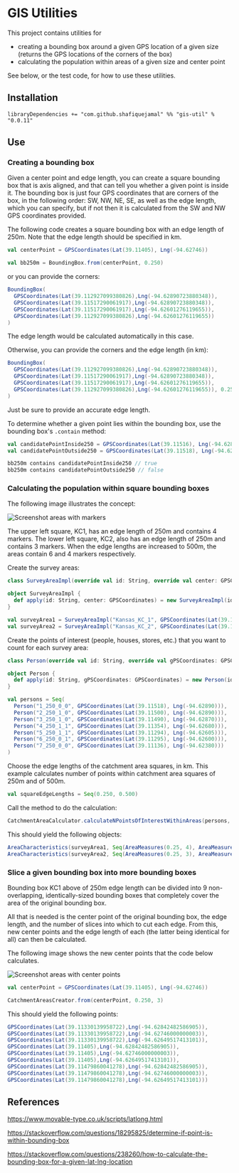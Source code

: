 # GIS Utilities

This project contains utilities for 

- creating a bounding box around a given GPS location of a given size (returns the GPS locations of the corners of the box)
- calculating the population within areas of a given size and center point

See below, or the test code, for how to use these utilities.

## Installation

```
libraryDependencies += "com.github.shafiquejamal" %% "gis-util" % "0.0.11"
```

## Use

### Creating a bounding box

Given a center point and edge length, you can create a square bounding box that is axis aligned, and that can tell you whether a given point is inside it. The bounding box is just four GPS coordinates that are corners of the box, in the following order: SW, NW, NE, SE, as well as the edge length, which you can specify, but if not then it is calculated from the SW and NW GPS coordinates provided.

The following code creates a square bounding box with an edge length of 250m. Note that the edge length should be specified in km.

```scala
val centerPoint = GPSCoordinates(Lat(39.11405), Lng(-94.62746))

val bb250m = BoundingBox.from(centerPoint, 0.250)
```

or you can provide the corners:

```scala
BoundingBox(
  GPSCoordinates(Lat(39.112927099380826),Lng(-94.62890723880348)),
  GPSCoordinates(Lat(39.11517290061917),Lng(-94.62890723880348)),
  GPSCoordinates(Lat(39.11517290061917),Lng(-94.62601276119655)),
  GPSCoordinates(Lat(39.112927099380826),Lng(-94.62601276119655))
)
```

The edge length would be calculated automatically in this case.

Otherwise, you can provide the corners and the edge length (in km):

```scala
BoundingBox(
  GPSCoordinates(Lat(39.112927099380826),Lng(-94.62890723880348)),
  GPSCoordinates(Lat(39.11517290061917),Lng(-94.62890723880348)),
  GPSCoordinates(Lat(39.11517290061917),Lng(-94.62601276119655)),
  GPSCoordinates(Lat(39.112927099380826),Lng(-94.62601276119655)), 0.250
)
```

Just be sure to provide an accurate edge length.

To determine whether a given point lies within the bounding box, use the bounding box's `.contain` method:

```scala
val candidatePointInside250 = GPSCoordinates(Lat(39.11516), Lng(-94.62890))
val candidatePointOutside250 = GPSCoordinates(Lat(39.11518), Lng(-94.62890))

bb250m contains candidatePointInside250 // true
bb250m contains candidatePointOutside250 // false
```

### Calculating the population within square bounding boxes

The following image illustrates the concept:

![Screenshot areas with markers](https://user-images.githubusercontent.com/2116061/33293205-02f1dad4-d39a-11e7-83f4-a1d33be88797.png)

The upper left square, KC1, has an edge length of 250m and contains 4 markers. The lower left square, KC2, also has an edge length of 250m and contains 3 markers. When the edge lengths are increased to 500m, the areas contain 6 and 4 markers respectively. 

Create the survey areas:
```scala
class SurveyAreaImpl(override val id: String, override val center: GPSCoordinates) extends Area[String]

object SurveyAreaImpl {
  def apply(id: String, center: GPSCoordinates) = new SurveyAreaImpl(id, center)
}

val surveyArea1 = SurveyAreaImpl("Kansas_KC_1", GPSCoordinates(Lat(39.11405), Lng(-94.62746)))
val surveyArea2 = SurveyAreaImpl("Kansas_KC_2", GPSCoordinates(Lat(39.11244), Lng(-94.62537)))
```

Create the points of interest (people, houses, stores, etc.) that you want to count for each survey area:
```scala
class Person(override val id: String, override val gPSCoordinates: GPSCoordinates) extends PointOfInterest[String]

object Person {
  def apply(id: String, gPSCoordinates: GPSCoordinates) = new Person(id, gPSCoordinates)
}

val persons = Seq(
  Person("1_250_0_0", GPSCoordinates(Lat(39.11518), Lng(-94.62890))),
  Person("2_250_1_0", GPSCoordinates(Lat(39.11500), Lng(-94.62890))),
  Person("3_250_1_0", GPSCoordinates(Lat(39.11490), Lng(-94.62870))),
  Person("4_250_1_1", GPSCoordinates(Lat(39.11354), Lng(-94.62680))),
  Person("5_250_1_1", GPSCoordinates(Lat(39.11294), Lng(-94.62605))),
  Person("6_250_0_1", GPSCoordinates(Lat(39.11295), Lng(-94.62600))),
  Person("7_250_0_0", GPSCoordinates(Lat(39.11136), Lng(-94.62380)))
)
```
Choose the edge lengths of the catchment area squares, in km. This example calculates number of points within catchment area squares of 250m and of 500m.
```scala
val squareEdgeLengths = Seq(0.250, 0.500)
```

Call the method to do the calculation:
```scala
CatchmentAreaCalculator.calculateNPointsOfInterestWithinAreas(persons, surveyAreas, squareEdgeLengths)
```

This should yield the following objects:
```scala
AreaCharacteristics(surveyArea1, Seq(AreaMeasures(0.25, 4), AreaMeasures(0.5, 6))),
AreaCharacteristics(surveyArea2, Seq(AreaMeasures(0.25, 3), AreaMeasures(0.5, 4)))
```

### Slice a given bounding box into more bounding boxes

Bounding box KC1 above of 250m edge length can be divided into 9 non-overlapping, identically-sized bounding boxes that completely cover the area of the original bounding box.

All that is needed is the center point of the original bounding box, the edge length, and the number of slices into which to cut each edge. From this, new center points and the edge length of each (the latter being identical for all) can then be calculated.

The following image shows the new center points that the code below calculates.

![Screenshot areas with center points](https://user-images.githubusercontent.com/2116061/33327655-0d06063a-d426-11e7-9559-744e2ec02e19.png)
   
```scala
val centerPoint = GPSCoordinates(Lat(39.11405), Lng(-94.62746))

CatchmentAreasCreator.from(centerPoint, 0.250, 3)
```

This should yield the following points:
```scala
GPSCoordinates(Lat(39.11330139958722),Lng(-94.62842482586905)),
GPSCoordinates(Lat(39.11330139958722),Lng(-94.62746000000003)),
GPSCoordinates(Lat(39.11330139958722),Lng(-94.62649517413101)),
GPSCoordinates(Lat(39.11405),Lng(-94.62842482586905)),
GPSCoordinates(Lat(39.11405),Lng(-94.62746000000003)),
GPSCoordinates(Lat(39.11405),Lng(-94.62649517413101)),
GPSCoordinates(Lat(39.11479860041278),Lng(-94.62842482586905)),
GPSCoordinates(Lat(39.11479860041278),Lng(-94.62746000000003)),
GPSCoordinates(Lat(39.11479860041278),Lng(-94.62649517413101)))
```

## References

https://www.movable-type.co.uk/scripts/latlong.html

https://stackoverflow.com/questions/18295825/determine-if-point-is-within-bounding-box

https://stackoverflow.com/questions/238260/how-to-calculate-the-bounding-box-for-a-given-lat-lng-location
